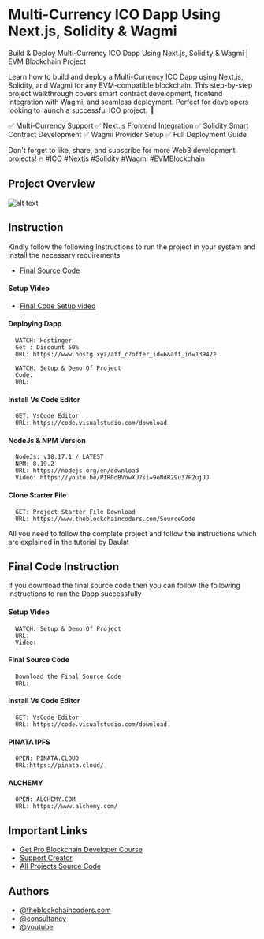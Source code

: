 # Multi-Currency ICO Dapp Using Next.js, Solidity & Wagmi

Build & Deploy Multi-Currency ICO Dapp Using Next.js, Solidity & Wagmi | EVM Blockchain Project

Learn how to build and deploy a Multi-Currency ICO Dapp using Next.js, Solidity, and Wagmi for any EVM-compatible blockchain. This step-by-step project walkthrough covers smart contract development, frontend integration with Wagmi, and seamless deployment. Perfect for developers looking to launch a successful ICO project. 🚀

✅ Multi-Currency Support
✅ Next.js Frontend Integration
✅ Solidity Smart Contract Development
✅ Wagmi Provider Setup
✅ Full Deployment Guide

Don't forget to like, share, and subscribe for more Web3 development projects! 🔥 #ICO #Nextjs #Solidity #Wagmi #EVMBlockchain

## Project Overview

![alt text](https://www.daulathussain.com/wp-content/uploads/2025/03/Multi-Currency-ICO-Dapp-Using-Next.js-Solidity-Wagmi.jpg)

## Instruction

Kindly follow the following Instructions to run the project in your system and install the necessary requirements

- [Final Source Code]()

#### Setup Video

- [Final Code Setup video]()

#### Deploying Dapp

```
  WATCH: Hostinger
  Get : Discount 50%
  URL: https://www.hostg.xyz/aff_c?offer_id=6&aff_id=139422
```

```
  WATCH: Setup & Demo Of Project
  Code:
  URL:
```

#### Install Vs Code Editor

```
  GET: VsCode Editor
  URL: https://code.visualstudio.com/download
```

#### NodeJs & NPM Version

```
  NodeJs: v18.17.1 / LATEST
  NPM: 8.19.2
  URL: https://nodejs.org/en/download
  Video: https://youtu.be/PIR0oBVowXU?si=9eNdR29u37F2ujJJ
```

#### Clone Starter File

```
  GET: Project Starter File Download
  URL: https://www.theblockchaincoders.com/SourceCode
```

All you need to follow the complete project and follow the instructions which are explained in the tutorial by Daulat

## Final Code Instruction

If you download the final source code then you can follow the following instructions to run the Dapp successfully

#### Setup Video

```
  WATCH: Setup & Demo Of Project
  URL:
  Video:
```

#### Final Source Code

```
  Download the Final Source Code
  URL:
```

#### Install Vs Code Editor

```
  GET: VsCode Editor
  URL: https://code.visualstudio.com/download
```

#### PINATA IPFS

```
  OPEN: PINATA.CLOUD
  URL:https://pinata.cloud/
```

#### ALCHEMY

```
  OPEN: ALCHEMY.COM
  URL: https://www.alchemy.com/
```

## Important Links

- [Get Pro Blockchain Developer Course](https://www.theblockchaincoders.com/pro-nft-marketplace)
- [Support Creator](https://bit.ly/Support-Creator)
- [All Projects Source Code](https://www.theblockchaincoders.com/SourceCode)

## Authors

- [@theblockchaincoders.com](https://www.theblockchaincoders.com/)
- [@consultancy](https://www.theblockchaincoders.com/consultancy)
- [@youtube](https://www.youtube.com/@daulathussain)
